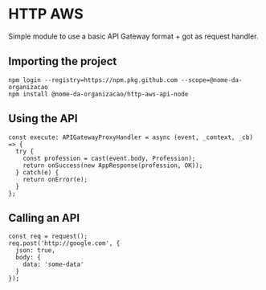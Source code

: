 # HTTP AWS

Simple module to use a basic API Gateway format + got as request handler.

## Importing the project
```
npm login --registry=https://npm.pkg.github.com --scope=@nome-da-organizacao
npm install @nome-da-organizacao/http-aws-api-node
```

## Using the API

```
const execute: APIGatewayProxyHandler = async (event, _context, _cb) => {
  try {
    const profession = cast(event.body, Profession);
    return onSuccess(new AppResponse(profession, OK));        
  } catch(e) {
    return onError(e);
  }
};
```

## Calling an API

```
const req = request();
req.post('http://google.com', {
  json: true,
  body: {
    data: 'some-data'
  }
});
```
